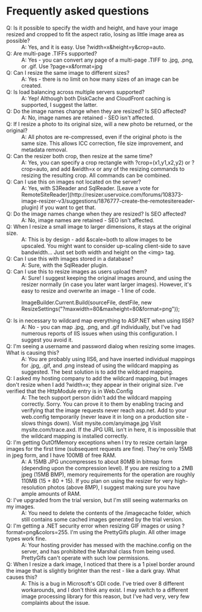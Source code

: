 # Frequently asked questions

<dl class="faq"> <dt>Q: Is it possible to specify the width and height, and have your image resized and cropped to fit the aspect ratio, losing as little image area as possible? </dt> <dd>A: Yes, and it is easy. Use ?width=x&amp;height=y&amp;crop=auto.


</dd> <dt>Q: Are multi-page .TIFFs supported? </dt> <dd>A: Yes - you can convert any page of a multi-page .TIFF to .jpg, .png, or .gif. Use ?page=x&amp;format=jpg

</dd> <dt>Q: Can I resize the same image to different sizes? </dt> <dd>A: Yes - there is no limit on how many sizes of an image can be created.

</dd> <dt>Q: Is load balancing across multiple servers supported? </dt> <dd>A: Yep! Although both DiskCache and CloudFront caching is supported, I suggest the latter. 

</dd> <dt>Q: Do the image names change when they are resized? Is SEO affected? </dt> <dd>A: No, image names are retained - SEO isn't affected.

</dd> <dt>Q: If I resize a photo to its original size, will a new photo be returned, or the original? </dt> <dd>A: All photos are re-compressed, even if the original photo is the same size. This allows ICC correction, file size improvement, and metadata removal.

</dd> <dt>Q: Can the resizer both crop, then resize at the same time? </dt> <dd>A: Yes, you can specify a crop rectangle with ?crop=(x1,y1,x2,y2) or ?crop=auto, and add &amp;width=x or any of the resizing commands to resizing the resulting crop.
All commands can be combined.

</dd> <dt>Q: Can I use this on images not located on the server? </dt> <dd>A: Yes, with S3Reader and SqlReader. [Leave a vote for RemoteSiteReader](http://resizer.uservoice.com/forums/108373-image-resizer-v3/suggestions/1876777-create-the-remotesitereader-plugin) if you want to get that.
	
</dd> <dt>Q: Do the image names change when they are resized? Is SEO affected? </dt> <dd>A: No, image names are retained - SEO isn't affected.

</dd> <dt>Q: When I resize a small image to larger dimensions, it stays at the original size. </dt> <dd>A: This is by design - add &amp;scale=both to allow images to be upscaled. You might want to consider up-scaling client-side to save bandwidth... Just set both width and height on the &lt;img&gt; tag.

</dd> <dt>Q: Can I use this with images stored in a database? </dt> <dd>A: Sure, with the SqlReader plugin. 

</dd> <dt>Q: Can I use this to resize images as users upload them? </dt> <dd>A: Sure! I suggest keeping the original images around, and using the resizer normally (in case you later want larger images).
However, it's easy to resize and overwrite an image - 1 line of code.

ImageBuilder.Current.Build(sourceFile, destFile, new ResizeSettings("?maxwidth=80&amp;maxheight=80&amp;format=png"));

</dd> <dt>Q: Is in necessary to wildcard map everything to ASP.NET when using IIS6? </dt> <dd>A: No - you can map .jpg, .png, and .gif individually, but I've had numerous reports of IIS issues when using this configuration. I suggest you avoid it.

</dd> <dt>Q: I'm seeing a username and password dialog when resizing some images. What is causing this? </dt> <dd>A: You are probably using IIS6, and have inserted individual mappings for .jpg, .gif, and .png instead of using the wildcard mapping as suggested.
The best solution is to add the wildcard mapping.

</dd> <dt>Q: I asked my hosting company to add the wildcard mapping, but images don't resize when I add ?width=x; they appear in their original size. I've verified that the HttpModule entry is in Web.Config </dt> <dd>A: The tech support person didn't add the wildcard mapping correctly. Sorry. You can prove it to them by enabling tracing and verifying that the
image requests never reach asp.net.
Add
to your web.config temporarily (never leave it in long on a production site - slows things down).
Visit mysite.com/anyimage.jpg
Visit mysite.com/trace.axd. If the JPG URL isn't in here, it is impossible that the wildcard mapping is installed correctly.

</dd> <dt>Q: I'm getting OutOfMemory exceptions when I try to resize certain large images for the first time (subsequent requests are fine). They're only 15MB in jpeg form, and I have 100MB of free RAM. </dt> <dd>A:
A 15MB JPG uncompresses to about 80MB in bitmap form (depending upon the compression level). If you are resizing to a 2MB jpeg (15MB BMP), memory requirements for the
operation are roughly 110MB (15 + 80 + 15). If you plan on using the resizer for very high-resolution photos (above 8MP), I suggest making sure you have ample amounts of RAM.

</dd> <dt>Q: I've upgraded from the trial version, but I'm still seeing watermarks on my images. </dt> <dd>A: You need to delete the contents of the /imagecache folder, which still contains some cached images generated by the trial version.

</dd> <dt>Q: I'm getting a .NET security error when resizing GIF images  or using ?format=png&amp;colors=255. I'm using the PrettyGifs plugin. All other image types work fine.

</dt> <dd>A: Your hosting provider has messed with the machine.config on the server, and
has prohibited the Marshal class from being used. PrettyGifs can't operate with such low permissions. 


</dd> <dt>Q: When I resize a dark image, I noticed that there is a 1 pixel border around the image that is slightly brighter than the rest - like a dark gray. What causes this? </dt> <dd>A: This is a bug in Microsoft's GDI code. I've tried over 8 different workarounds, and I don't think any exist.
I may switch to a different image processing library for this reason, but I've had very, very few complaints about the issue.


</dd> </dl>